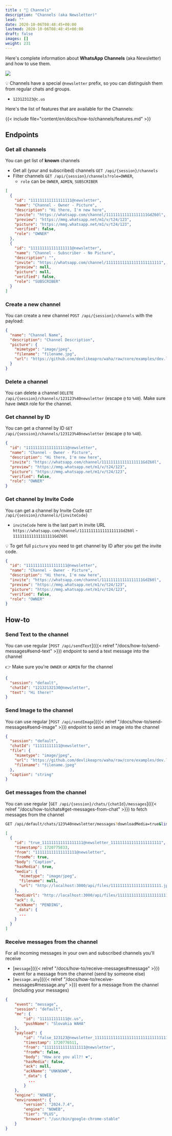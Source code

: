 ```yaml
---
title : "📰 Channels"
description: "Channels (aka Newsletter)"
lead: ""
date: 2020-10-06T08:48:45+00:00
lastmod: 2020-10-06T08:48:45+00:00
draft: false
images: []
weight: 231
---
```


Here's complete information about **WhatsApp Channels** (aka Newsletter) and how to use them.

![](channels.png)

💡 Channels have a special `@newsletter` prefix, so you can distinguish them from regular chats and groups.
- `123123123@c.us`

Here's the list of features that are available for the Channels:

{{< include file="content/en/docs/how-to/channels/features.md" >}}

## Endpoints
### Get all channels
You can get list of **known** channels 
- Get all (your and subscribed) channels `GET /api/{session}/channels`
- Filter channels `GET /api/{session}/channels?role=OWNER`, 
  - `role` can be `OWNER`, `ADMIN`, `SUBSCRIBER` 

```json
[
  {
    "id": "111111111111111111@newsletter",
    "name": "Channel - Owner - Picture",
    "description": "Hi there, I'm new here",
    "invite": "https://whatsapp.com/channel/111111111111111111GdZ60l",
    "preview": "https://mmg.whatsapp.net/m1/v/t24/123",
    "picture": "https://mmg.whatsapp.net/m1/v/t24/123",
    "verified": false,
    "role": "OWNER"
  },
  {
    "id": "111111111111111111@newsletter",
    "name": "Channel - Subscriber - No Picture",
    "description": "",
    "invite": "https://whatsapp.com/channel/111111111111111111111111",
    "preview": null,
    "picture": null,
    "verified": false,
    "role": "SUBSCRIBER"
  }
]
```

### Create a new channel
You can create a new channel `POST /api/{session}/channels` with the payload:
```json
{
  "name": "Channel Name",
  "description": "Channel Description",
  "picture": {
    "mimetype": "image/jpeg",
    "filename": "filename.jpg",
    "url": "https://github.com/devlikeapro/waha/raw/core/examples/dev.likeapro.jpg"
  }
}
```

### Delete a channel
You can delete a channel `DELETE /api/{session}/channels/123123%40newsletter` (escape `@` to `%40`).
Make sure have `OWNER` role for the channel.

### Get channel by ID
You can get a channel by ID `GET /api/{session}/channels/123123%40newsletter` (escape `@` to `%40`).

```json
{
  "id": "111111111111111111@newsletter",
  "name": "Channel - Owner - Picture",
  "description": "Hi there, I'm new here",
  "invite": "https://whatsapp.com/channel/111111111111111111GdZ60l",
  "preview": "https://mmg.whatsapp.net/m1/v/t24/123",
  "picture": "https://mmg.whatsapp.net/m1/v/t24/123",
  "verified": false,
  "role": "OWNER"
}
```

### Get channel by Invite Code
You can get a channel by Invite Code `GET /api/{session}/channels/{inviteCode}` 
- `inviteCode` here is the last part in invite URL `https://whatsapp.com/channel/111111111111111111GdZ60l` - `111111111111111111GdZ60l`

💡 To get full `picture` you need to get channel by ID after you get the invite code.

```json
{
  "id": "111111111111111111@newsletter",
  "name": "Channel - Owner - Picture",
  "description": "Hi there, I'm new here",
  "invite": "https://whatsapp.com/channel/111111111111111111GdZ60l",
  "preview": "https://mmg.whatsapp.net/m1/v/t24/123",
  "picture": "https://mmg.whatsapp.net/m1/v/t24/123",
  "verified": false,
  "role": "OWNER"
}
```


## How-to
### Send Text to the channel
You can use regular [`POST /api/sendText`]({{< relref "/docs/how-to/send-messages#send-text" >}}) endpoint to send a text message into the channel

👉 Make sure you're `OWNER` or `ADMIN` for the channel

```json
{
  "session": "default",
  "chatId": "12132132130@newsletter",
  "text": "Hi there!"
}
```

### Send Image to the channel
You can use regular [`POST /api/sendImage`]({{< relref "/docs/how-to/send-messages#send-image" >}}) endpoint to send an image into the channel

```json
{
  "session": "default",
  "chatId": "11111111111@newsletter",
  "file": {
    "mimetype": "image/jpeg",
    "url": "https://github.com/devlikeapro/waha/raw/core/examples/dev.likeapro.jpg",
    "filename": "filename.jpeg"
  },
  "caption": "string"
}
```

### Get messages from the channel
You can use regular 
[`GET /api/{session}/chats/{chatId}/messages`]({{< relref "/docs/how-to/chats#get-messages-from-chat" >}}) 
to fetch messages from the channel

```bash
GET /api/default/chats/123%40newsletter/messages?downloadMedia=true&limit=100
```

```json
[
  {
    "id": "true_111111111111111111@newsletter_1111111111111111111111",
    "timestamp": 1720775833,
    "from": "111111111111111111@newsletter",
    "fromMe": true,
    "body": "Caption",
    "hasMedia": true,
    "media": {
      "mimetype": "image/jpeg",
      "filename": null,
      "url": "http://localhost:3000/api/files/1111111111111111111111.jpeg"
    },
    "mediaUrl": "http://localhost:3000/api/files/1111111111111111111111.jpeg",
    "ack": 0,
    "ackName": "PENDING",
    "_data": {
      ...
    }
  }
]

```

### Receive messages from the channel
For all incoming messages in your own and subscribed channels you'll receive 
- [`message`]({{< relref "/docs/how-to/receive-messages#message" >}}) event for a message from the channel (send by someone else)
- [`message.any`]({{< relref "/docs/how-to/receive-messages#message.any" >}}) event for a message from the channel (including your messages)

```json
{
    "event": "message",
    "session": "default",
    "me": {
        "id": "111111111111@c.us",
        "pushName": "Slovakia WAHA"
    },
    "payload": {
        "id": "false_123123@newsletter_11111111111111111111111111111111",
        "timestamp": 1720776511,
        "from": "111111111111111111@newsletter",
        "fromMe": false,
        "body": "How are you all?! ❤️",
        "hasMedia": false,
        "ack": null,
        "ackName": "UNKNOWN",
        "_data": {
          ...
        }
    },
    "engine": "NOWEB",
    "environment": {
        "version": "2024.7.4",
        "engine": "NOWEB",
        "tier": "PLUS",
        "browser": "/usr/bin/google-chrome-stable"
    }
}
```
